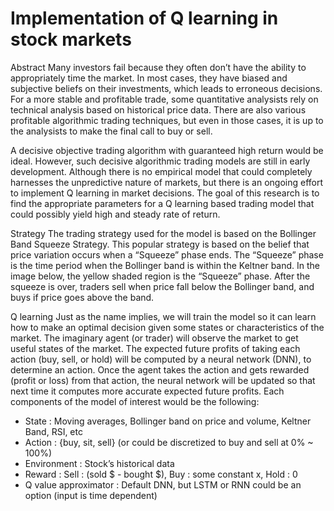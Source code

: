# Implementation of Q learning in stock markets

Abstract
Many investors fail because they often don’t have the ability to appropriately time the market. In most cases, they have biased and subjective beliefs on their investments, which leads to erroneous decisions. For a more stable and profitable trade, some quantitative analysists rely on technical analysis based on historical price data. There are also various profitable algorithmic trading techniques, but even in those cases, it is up to the analysists to make the final call to buy or sell.

A decisive objective trading algorithm with guaranteed high return would be ideal. However, such decisive algorithmic trading models are still in early development. Although there is no empirical model that could completely harnesses the unpredictive nature of markets, but there is an ongoing effort to implement Q learning in market decisions. The goal of this research is to find the appropriate parameters for a Q learning based trading model that could possibly yield high and steady rate of return.

Strategy
The trading strategy used for the model is based on the Bollinger Band Squeeze Strategy. This popular strategy is based on the belief that price variation occurs when a “Squeeze” phase ends. The “Squeeze” phase is the time period when the Bollinger band is within the Keltner band. In the image below, the yellow shaded region is the “Squeeze” phase. After the squeeze is over, traders sell when price fall below the Bollinger band, and buys if price goes above the band.

Q learning
Just as the name implies, we will train the model so it can learn how to make an optimal decision given some states or characteristics of the market. The imaginary agent (or trader) will observe the market to get useful states of the market. The expected future profits of taking each action (buy, sell, or hold) will be computed by a neural network (DNN), to determine an action. Once the agent takes the action and gets rewarded (profit or loss) from that action, the neural network will be updated so that next time it computes more accurate expected future profits. Each components of the model of interest would be the following:
- State : Moving averages, Bollinger band on price and volume, Keltner Band, RSI, etc
- Action : {buy, sit, sell} (or could be discretized to buy and sell at 0% ~ 100%)
- Environment : Stock’s historical data
- Reward : Sell : (sold $ - bought $), Buy : some constant x, Hold : 0
- Q value approximator : Default DNN, but LSTM or RNN could be an option (input is time dependent)
